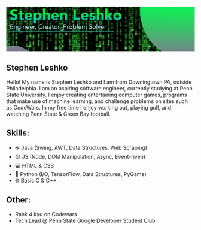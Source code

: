 
![](https://github.com/StephenLeshko/StephenLeshko/blob/main/GitHubBanner.png)
## Stephen Leshko
Hello! My name is Stephen Leshko and I am from Downingtown PA, outside Philadelphia. I am an aspiring software engineer, currently studying at Penn State University. I enjoy creating entertaining computer games, programs that make use of machine learning, and challenge problems on sites such as CodeWars. In my free time I enjoy working out, playing golf, and watching Penn State & Green Bay football.

## Skills: 
* ☕ Java (Swing, AWT, Data Structures, Web Scraping)
* 🟡 JS (Node, DOM Manipulation, Async, Event-riven)
* 💻 HTML & CSS
* 🐍 Python (I/O, TensorFlow, Data Structures, PyGame)
* 🌐 Basic C & C++

## Other:
* Rank 4 kyu on Codewars
* Tech Lead @ Penn State Google Developer Student Club






